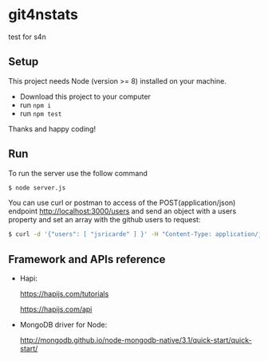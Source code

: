 # git4nstats
test for s4n

## Setup

This project needs Node (version >= 8) installed on your machine.

- Download this project to your computer
- run `npm i`
- run `npm test`

Thanks and happy coding!

## Run
To run the server use the follow command
```sh
$ node server.js
```
You can use curl or postman to access of the POST(application/json) endpoint [http://localhost:3000/users] and send an object with a users property and set an array with the github users to request:

```sh
$ curl -d '{"users": [ "jsricarde" ] }' -H "Content-Type: application/json" -X POST http://localhost:3000/users
```

## Framework and APIs reference

- Hapi:

    https://hapijs.com/tutorials

    https://hapijs.com/api
    
- MongoDB driver for Node:

    http://mongodb.github.io/node-mongodb-native/3.1/quick-start/quick-start/
    
    
[http://localhost:3000/users]: <http://localhost:3000/users>
